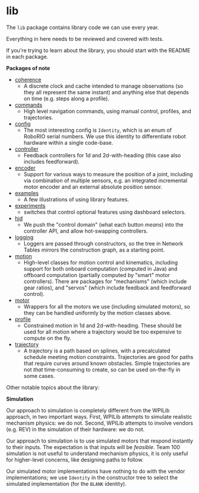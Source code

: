 # lib

The `lib` package contains library code we can use every year.

Everything in here needs to be reviewed and covered with tests.

If you're trying to learn about the library, you should start with the README in each package.

__Packages of note__

* [coherence](coherence/README.md)
  * A discrete clock and cache intended to manage observations (so they all represent the same instant) and anything else that depends on time (e.g. steps along a profile).
* [commands](commands/README.md)
  * High level navigation commands, using manual control, profiles, and trajectories.
* [config](config/README.md)
  * The most interesting config is `Identity`, which is an enum of RoboRIO
  serial numbers.  We use this identity to differentiate robot hardware within
  a single code-base.
* [controller](controller/README.md)
  * Feedback controllers for 1d and 2d-with-heading (this case also includes feedforward).
* [encoder](encoder/README.md)
  * Support for various ways to measure the position of a joint, including via combination of multiple sensors, e.g. an integrated incremental motor encoder and an external absolute position sensor.
* [examples](examples/README.md) 
  * A few illustrations of using library features.
* [experiments](experiments/README.md) 
  * switches that control optional features using dashboard selectors.
* [hid](hid/README.md) 
  * We push the "control domain" (what each button *means*) into the controller API, and allow hot-swapping controllers.
* [logging](logging/README.md) 
  * Loggers are passed through constructors, so the tree in Network Tables mirrors the construction graph, as a starting point.
* [motion](motion/README.md) 
  * High-level classes for motion control and kinematics, including support for both onboard computation (computed in Java) and offboard computation (partially computed by "smart" motor controllers).  There are packages for "mechanisms" (which include gear ratios), and "servos" (which include feedback and feedforward control).
* [motor](motor/README.md) 
  * Wrappers for all the motors we use (including simulated motors), so they can be handled uniformly by the motion classes above.
* [profile](profile/README.md)
  * Constrained motion in 1d and 2d-with-heading.  These should be used for all motion where a trajectory would be too expensive to compute on the fly.
* [trajectory](trajectory/README.md)
  * A trajectory is a path based on splines, with a precalculated schedule meeting motion constraints.  Trajectories are good for paths that require curves around known obstacles.  Simple trajectories are not *that* time-consuming to create, so can be used on-the-fly in some cases.

Other notable topics about the library:

__Simulation__

Our approach to simulation is completely different from the WPILib approach,
in two important ways. First, WPILib attempts to simulate realistic mechanism
physics: we do not.  Second, WPILib attempts to involve vendors (e.g. REV) in
the simulation of their hardware: we do not.

Our approach to simulation is to use simulated motors that respond instantly
to their inputs.  The expectation is that inputs will be _feasible_.  Team
100 simulation is not useful to understand mechanism physics, it is only
useful for higher-level concerns, like designing paths to follow.

Our simulated motor implementations have nothing to do with the vendor
implementations; we use `Identity` in the constructor tree to select the
simulated implementation (for the `BLANK` identity).
